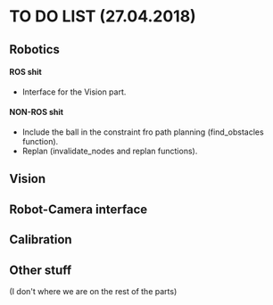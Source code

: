 # TO DO LIST (27.04.2018)

## Robotics 

#### ROS shit 

- Interface for the Vision part.

#### NON-ROS shit
- Include the ball in the constraint fro path planning (find\_obstacles function).
- Replan (invalidate\_nodes and replan functions).


## Vision

## Robot-Camera interface

## Calibration

## Other stuff


(I don't where we are on the rest of the parts)
 
